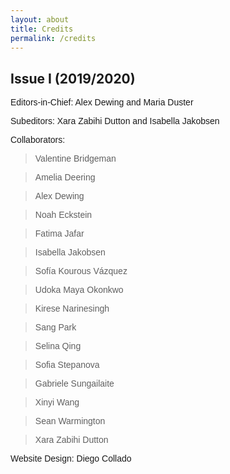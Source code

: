 ```yaml
---
layout: about
title: Credits
permalink: /credits
---
```


<style>
p {
	font-family: 'Nitti Grotesk', sans-serif;
}
</style>

## Issue I (2019/2020)

Editors-in-Chief: Alex Dewing and Maria Duster

Subeditors: Xara Zabihi Dutton and Isabella Jakobsen

Collaborators:

>Valentine Bridgeman

>Amelia Deering

>Alex Dewing

>Noah Eckstein

>Fatima Jafar

>Isabella Jakobsen

>Sofía Kourous Vázquez

>Udoka Maya Okonkwo

>Kirese Narinesingh

>Sang Park

>Selina Qing

>Sofia Stepanova

>Gabriele Sungailaite

>Xinyi Wang

>Sean Warmington

>Xara Zabihi Dutton

Website Design: Diego Collado
